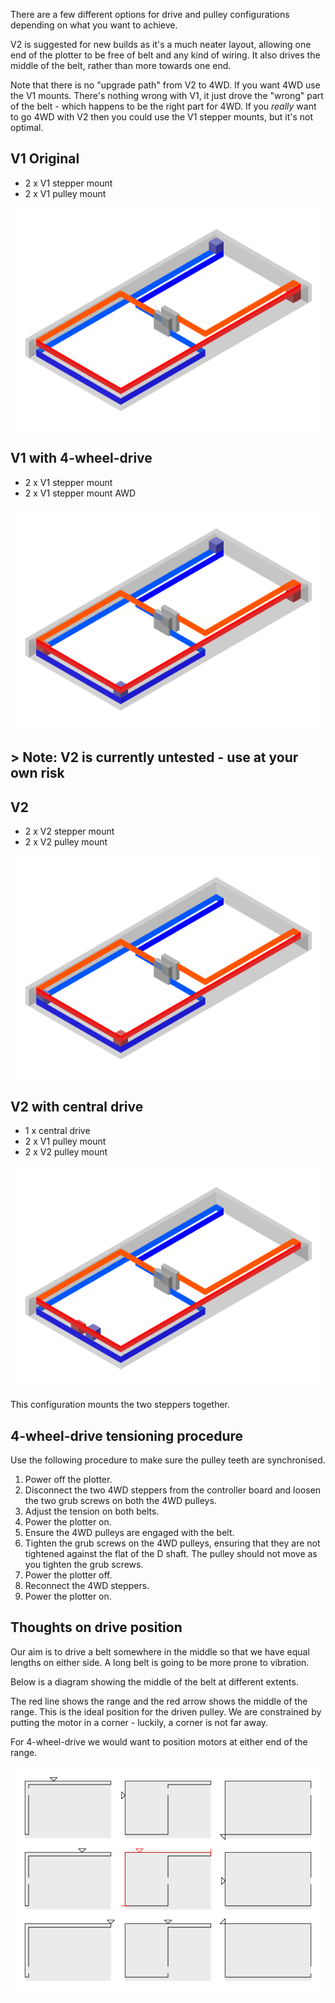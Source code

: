 There are a few different options for drive and pulley configurations depending on what you want to achieve.

V2 is suggested for new builds as it's a much neater layout, allowing one end of the plotter to be free of belt and any kind of wiring. It also drives the middle of the belt, rather than more towards one end.

Note that there is no "upgrade path" from V2 to 4WD. If you want 4WD use the V1 mounts. There's nothing wrong with V1, it just drove the "wrong" part of the belt - which happens to be the right part for 4WD. If you _really_ want to go 4WD with V2 then you could use the V1 stepper mounts, but it's not optimal.

## V1 Original

* 2 x V1 stepper mount
* 2 x V1 pulley mount

![V1](./../images/V1.png)

## V1 with 4-wheel-drive

* 2 x V1 stepper mount
* 2 x V1 stepper mount AWD

![V1AWD](./../images/4WD.png)

## > Note: V2 is currently untested - use at your own risk

## V2

* 2 x V2 stepper mount
* 2 x V2 pulley mount

![V2](./../images/V2.png)


## V2 with central drive

* 1 x central drive
* 2 x V1 pulley mount
* 2 x V2 pulley mount

![V2 central drive](./../images/Central.png)

This configuration mounts the two steppers together.


## 4-wheel-drive tensioning procedure

Use the following procedure to make sure the pulley teeth are synchronised.

1. Power off the plotter.
2. Disconnect the two 4WD steppers from the controller board and loosen the two grub screws on both the 4WD pulleys.
3. Adjust the tension on both belts.
4. Power the plotter on.
5. Ensure the 4WD pulleys are engaged with the belt.
6. Tighten the grub screws on the 4WD pulleys, ensuring that they are not tightened against the flat of the D shaft. The pulley should not move as you tighten the grub screws.
7. Power the plotter off.
8. Reconnect the 4WD steppers.
9. Power the plotter on.

## Thoughts on drive position

Our aim is to drive a belt somewhere in the middle so that we have equal lengths on either side. A long belt is going to be more prone to vibration.

Below is a diagram showing the middle of the belt at different extents.

The red line shows the range and the red arrow shows the middle of the range. This is the ideal position for the driven pulley. We are constrained by putting the motor in a corner - luckily, a corner is not far away.

For 4-wheel-drive we would want to position motors at either end of the range.

![V2 central drive](./../images/drivePosition.png)

